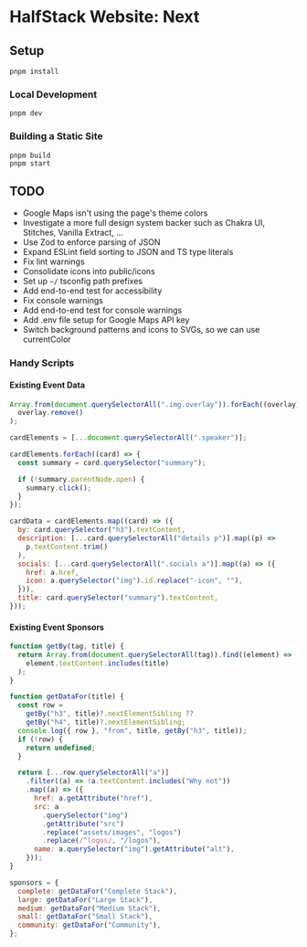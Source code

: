 # HalfStack Website: Next

## Setup

```shell
pnpm install
```

### Local Development

```shell
pnpm dev
```

### Building a Static Site

```shell
pnpm build
pnpm start
```

## TODO

- Google Maps isn't using the page's theme colors
- Investigate a more full design system backer such as Chakra UI, Stitches, Vanilla Extract, ...
- Use Zod to enforce parsing of JSON
- Expand ESLint field sorting to JSON and TS type literals
- Fix lint warnings
- Consolidate icons into public/icons
- Set up `~/` tsconfig path prefixes
- Add end-to-end test for accessibility
- Fix console warnings
- Add end-to-end test for console warnings
- Add .env file setup for Google Maps API key
- Switch background patterns and icons to SVGs, so we can use currentColor

### Handy Scripts

#### Existing Event Data

```js
Array.from(document.querySelectorAll(".img.overlay")).forEach((overlay) =>
  overlay.remove()
);

cardElements = [...document.querySelectorAll(".speaker")];

cardElements.forEach((card) => {
  const summary = card.querySelector("summary");

  if (!summary.parentNode.open) {
    summary.click();
  }
});

cardData = cardElements.map((card) => ({
  by: card.querySelector("h3").textContent,
  description: [...card.querySelectorAll("details p")].map((p) =>
    p.textContent.trim()
  ),
  socials: [...card.querySelectorAll(".socials a")].map((a) => ({
    href: a.href,
    icon: a.querySelector("img").id.replace("-icon", ""),
  })),
  title: card.querySelector("summary").textContent,
}));
```

#### Existing Event Sponsors

```js
function getBy(tag, title) {
  return Array.from(document.querySelectorAll(tag)).find((element) =>
    element.textContent.includes(title)
  );
}

function getDataFor(title) {
  const row =
    getBy("h3", title)?.nextElementSibling ??
    getBy("h4", title)?.nextElementSibling;
  console.log({ row }, "from", title, getBy("h3", title));
  if (!row) {
    return undefined;
  }

  return [...row.querySelectorAll("a")]
    .filter((a) => !a.textContent.includes("Why not"))
    .map((a) => ({
      href: a.getAttribute("href"),
      src: a
        .querySelector("img")
        .getAttribute("src")
        .replace("assets/images", "logos")
        .replace(/^logos/, "/logos"),
      name: a.querySelector("img").getAttribute("alt"),
    }));
}

sponsors = {
  complete: getDataFor("Complete Stack"),
  large: getDataFor("Large Stack"),
  medium: getDataFor("Medium Stack"),
  small: getDataFor("Small Stack"),
  community: getDataFor("Community"),
};
```
